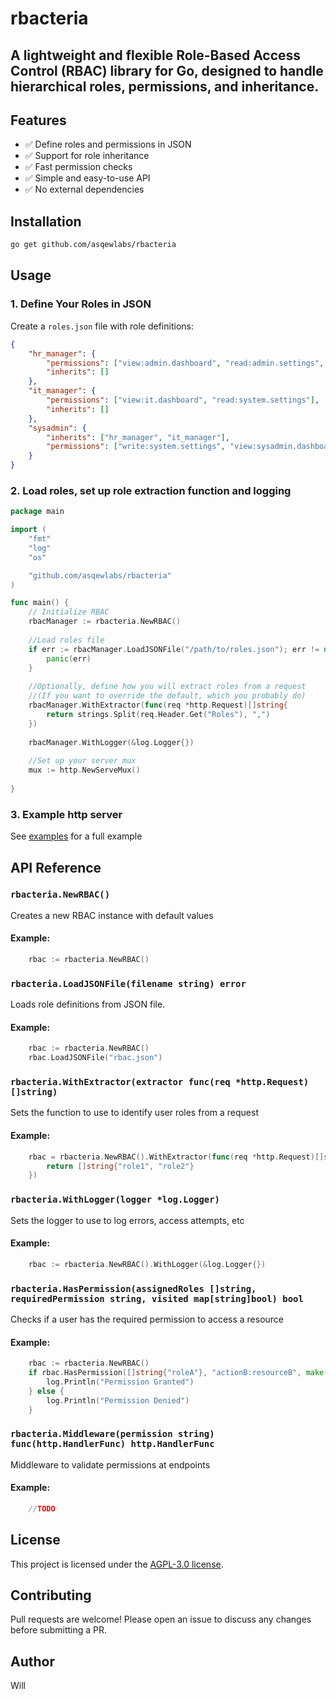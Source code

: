 # rbacteria

## A lightweight and flexible Role-Based Access Control (RBAC) library for Go, designed to handle hierarchical roles, permissions, and inheritance.

## Features

- ✅ Define roles and permissions in JSON
- ✅ Support for role inheritance
- ✅ Fast permission checks
- ✅ Simple and easy-to-use API
- ✅ No external dependencies

## Installation

```sh
go get github.com/asqewlabs/rbacteria
```

## Usage

### 1. Define Your Roles in JSON

Create a `roles.json` file with role definitions:

```json
{
    "hr_manager": {
        "permissions": ["view:admin.dashboard", "read:admin.settings", "write:admin.settings"],
        "inherits": []
    },
    "it_manager": {
        "permissions": ["view:it.dashboard", "read:system.settings"],
        "inherits": []
    },
    "sysadmin": {
        "inherits": ["hr_manager", "it_manager"],
        "permissions": ["write:system.settings", "view:sysadmin.dashboard"]
    }
}
```

### 2. Load roles, set up role extraction function and logging

```go
package main

import (
    "fmt"
    "log"
    "os"

    "github.com/asqewlabs/rbacteria"
)

func main() {
    // Initialize RBAC
    rbacManager := rbacteria.NewRBAC()
    
    //Load roles file
    if err := rbacManager.LoadJSONFile("/path/to/roles.json"); err != nil {
        panic(err)
    }
    
    //Optionally, define how you will extract roles from a request
    //(If you want to override the default, which you probably do)
    rbacManager.WithExtractor(func(req *http.Request)[]string{
        return strings.Split(req.Header.Get("Roles"), ",")
    })
    
    rbacManager.WithLogger(&log.Logger{})
    
    //Set up your server mux
    mux := http.NewServeMux()
    
}
```
### 3. Example http server

See [examples](https://github.com/AsqewLabs/rbacteria/tree/main/examples) for a full example

## API Reference

### `rbacteria.NewRBAC()`

Creates a new RBAC instance with default values

#### Example:
```go
    rbac := rbacteria.NewRBAC()
```

### `rbacteria.LoadJSONFile(filename string) error`

Loads role definitions from JSON file.

#### Example:
```go
    rbac := rbacteria.NewRBAC()
    rbac.LoadJSONFile("rbac.json")
```

### `rbacteria.WithExtractor(extractor func(req *http.Request) []string)`

Sets the function to use to identify user roles from a request

#### Example:
```go
    rbac = rbacteria.NewRBAC().WithExtractor(func(req *http.Request)[]string {
        return []string{"role1", "role2"}
    })
```

### `rbacteria.WithLogger(logger *log.Logger)`

Sets the logger to use to log errors, access attempts, etc

#### Example:
```go
    rbac := rbacteria.NewRBAC().WithLogger(&log.Logger{})
```

### `rbacteria.HasPermission(assignedRoles []string, requiredPermission string, visited map[string]bool) bool`

Checks if a user has the required permission to access a resource

#### Example:
```go
    rbac := rbacteria.NewRBAC()
    if rbac.HasPermission([]string{"roleA"}, "actionB:resourceB", make(map[string]bool)) {
        log.Println("Permission Granted")
    } else {
        log.Println("Permission Denied")
    }
```

### `rbacteria.Middleware(permission string) func(http.HandlerFunc) http.HandlerFunc`

Middleware to validate permissions at endpoints

#### Example:
```go
    //TODO
```

## License

This project is licensed under the [AGPL-3.0 license](https://www.gnu.org/licenses/agpl-3.0.en.html). 


## Contributing

Pull requests are welcome! Please open an issue to discuss any changes before submitting a PR.

## Author

Will

